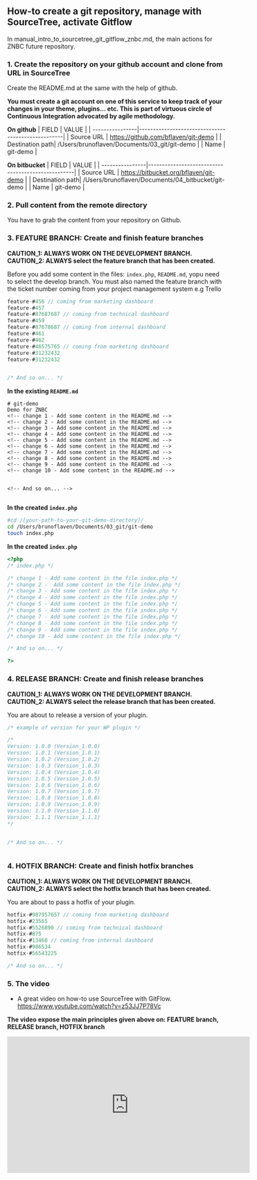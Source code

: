 ## How-to create a git repository, manage with SourceTree, activate Gitflow
In manual_intro_to_sourcetree_git_gitflow_znbc.md, the main actions for ZNBC  future repository.

### 1. Create the repository on your github account and clone from URL in SourceTree
Create the README.md at the same with the help of github.

**You must create a git account on one of this service to keep track of your changes in your theme, plugins... etc. This is part of virtuous circle of Continuous Integration advocated by agile methodology.**

**On github**
| FIELD           | VALUE                                             |
| ----------------|---------------------------------------------------|
| Source URL      | https://github.com/bflaven/git-demo               |
| Destination path| /Users/brunoflaven/Documents/03_git/git-demo      |
| Name            | git-demo                                          |

**On bitbucket**
| FIELD           | VALUE                                             |
| ----------------|---------------------------------------------------|
| Source URL      | https://bitbucket.org/bflaven/git-demo               |
| Destination path| /Users/brunoflaven/Documents/04_bitbucket/git-demo      |
| Name            | git-demo                                          |





### 2. Pull content from the remote directory
You have to grab the content from your repository on Github.


### 3. FEATURE BRANCH: Create and finish feature branches
**CAUTION_1: ALWAYS WORK ON THE DEVELOPMENT BRANCH.**
**CAUTION_2: ALWAYS select the feature branch that has been created.**


Before you add some content in the files: `index.php`, `README.md`, yopu need to select the develop branch. You must also named the feature branch with the ticket number coming from your project management system e.g Trello




``` javascript
feature-#456 // coming from marketing dashboard 
feature-#457
feature-#87687687 // coming from technical dashboard 
feature-#459
feature-#87678687 // coming from internal dashboard
feature-#461
feature-#462
feature-#46575765 // coming from marketing dashboard
feature-#31232432
feature-#31232432


/* And so on... */

```


**In the existing `README.md`**
``` readme
# git-demo
Demo for ZNBC
<!-- change 1 - Add some content in the README.md -->
<!-- change 2 - Add some content in the README.md -->
<!-- change 3 - Add some content in the README.md -->
<!-- change 4 - Add some content in the README.md -->
<!-- change 5 - Add some content in the README.md -->
<!-- change 6 - Add some content in the README.md -->
<!-- change 7 - Add some content in the README.md -->
<!-- change 8 - Add some content in the README.md -->
<!-- change 9 - Add some content in the README.md -->
<!-- change 10 - Add some content in the README.md -->


<!-- And so on... -->


```
**In the created `index.php`**
``` bash
#cd /[your-path-to-your-git-demo-directory]/
cd /Users/brunoflaven/Documents/03_git/git-demo
touch index.php
```
**In the created `index.php`**
``` php
<?php
/* index.php */

/* change 1 - Add some content in the file index.php */
/* change 2 -  Add some content in the file index.php */
/* change 3 - Add some content in the file index.php */
/* change 4 - Add some content in the file index.php */
/* change 5 - Add some content in the file index.php */
/* change 6 - Add some content in the file index.php */
/* change 7 - Add some content in the file index.php */
/* change 8 - Add some content in the file index.php */
/* change 9 - Add some content in the file index.php */
/* change 10 - Add some content in the file index.php */

/* And so on... */

?>
```




### 4. RELEASE BRANCH: Create and finish release branches

**CAUTION_1: ALWAYS WORK ON THE DEVELOPMENT BRANCH.**
**CAUTION_2: ALWAYS select the release branch that has been created.**

You are about to release a version of your plugin.

``` php
/* example of version for your WP plugin */

/*
Version: 1.0.0 (Version_1.0.0)
Version: 1.0.1 (Version_1.0.1)
Version: 1.0.2 (Version_1.0.2)
Version: 1.0.3 (Version_1.0.3)
Version: 1.0.4 (Version_1.0.4)
Version: 1.0.5 (Version_1.0.5)
Version: 1.0.6 (Version_1.0.6)
Version: 1.0.7 (Version_1.0.7)
Version: 1.0.8 (Version_1.0.8)
Version: 1.0.9 (Version_1.0.9)
Version: 1.1.0 (Version_1.1.0)
Version: 1.1.1 (Version_1.1.1)
*/


/* And so on... */



```

### 4. HOTFIX BRANCH: Create and finish hotfix branches

**CAUTION_1: ALWAYS WORK ON THE DEVELOPMENT BRANCH.**
**CAUTION_2: ALWAYS select the hotfix branch that has been created.**


You are about to pass a hotfix of your plugin.

``` javascript
hotfix-#987957657 // coming from marketing dashboard 
hotfix-#23565
hotfix-#5526890 // coming from technical dashboard 
hotfix-#875
hotfix-#13468 // coming from internal dashboard
hotfix-#986534
hotfix-#56543225

/* And so on... */


```

### 5. The video 
- A great video on how-to use SourceTree with GitFlow. <br><a href="https://www.youtube.com/watch?v=z53JJ7P78Vc" target="_blank">https://www.youtube.com/watch?v=z53JJ7P78Vc</a>



**The video expose the main principles given above on: FEATURE branch, RELEASE branch, HOTFIX branch**
<iframe width="560" height="315" src="https://www.youtube.com/embed/z53JJ7P78Vc" frameborder="0" allow="accelerometer; autoplay; encrypted-media; gyroscope; picture-in-picture" allowfullscreen></iframe>


















